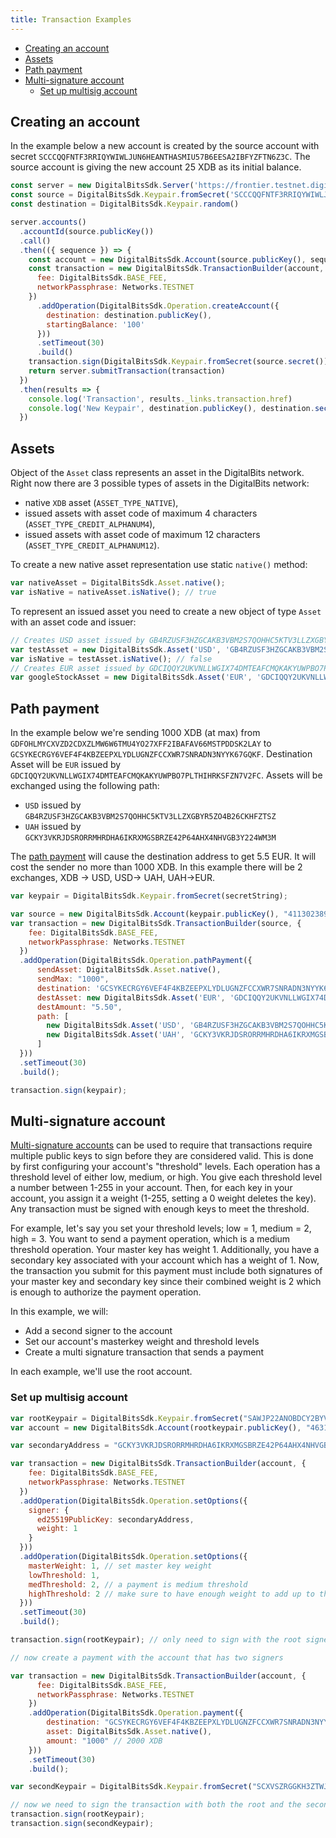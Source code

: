 ```yaml
---
title: Transaction Examples
---
```


- [Creating an account](#creating-an-account)
- [Assets](#assets)
- [Path payment](#path-payment)
- [Multi-signature account](#multi-signature-account)
  - [Set up multisig account](#set-up-multisig-account)

## Creating an account

In the example below a new account is created by the source account with secret 
`SCCCQQFNTF3RRIQYWIWLJUN6HEANTHASMIU57B6EESA2IBFYZFTN6Z3C`. The source account 
is giving the new account 25 XDB as its initial balance.

```javascript
const server = new DigitalBitsSdk.Server('https://frontier.testnet.digitalbits.io')
const source = DigitalBitsSdk.Keypair.fromSecret('SCCCQQFNTF3RRIQYWIWLJUN6HEANTHASMIU57B6EESA2IBFYZFTN6Z3C')
const destination = DigitalBitsSdk.Keypair.random()

server.accounts()
  .accountId(source.publicKey())
  .call()
  .then(({ sequence }) => {
    const account = new DigitalBitsSdk.Account(source.publicKey(), sequence)
    const transaction = new DigitalBitsSdk.TransactionBuilder(account, {
      fee: DigitalBitsSdk.BASE_FEE,
      networkPassphrase: Networks.TESTNET
    })
      .addOperation(DigitalBitsSdk.Operation.createAccount({
        destination: destination.publicKey(),
        startingBalance: '100'
      }))
      .setTimeout(30)
      .build()
    transaction.sign(DigitalBitsSdk.Keypair.fromSecret(source.secret()))
    return server.submitTransaction(transaction)
  })
  .then(results => {
    console.log('Transaction', results._links.transaction.href)
    console.log('New Keypair', destination.publicKey(), destination.secret())
  })

```

## Assets
Object of the `Asset` class represents an asset in the DigitalBits network. Right now there are 3 possible types of assets in the DigitalBits network:

- native `XDB` asset (`ASSET_TYPE_NATIVE`),
- issued assets with asset code of maximum 4 characters (`ASSET_TYPE_CREDIT_ALPHANUM4`),
- issued assets with asset code of maximum 12 characters (`ASSET_TYPE_CREDIT_ALPHANUM12`).

To create a new native asset representation use static `native()` method:

```javascript
var nativeAsset = DigitalBitsSdk.Asset.native();
var isNative = nativeAsset.isNative(); // true
```

To represent an issued asset you need to create a new object of type `Asset` with an asset code and issuer:

```javascript
// Creates USD asset issued by GB4RZUSF3HZGCAKB3VBM2S7QOHHC5KTV3LLZXGBYR5ZO4B26CKHFZTSZ
var testAsset = new DigitalBitsSdk.Asset('USD', 'GB4RZUSF3HZGCAKB3VBM2S7QOHHC5KTV3LLZXGBYR5ZO4B26CKHFZTSZ');
var isNative = testAsset.isNative(); // false
// Creates EUR asset issued by GDCIQQY2UKVNLLWGIX74DMTEAFCMQKAKYUWPBO7PLTHIHRKSFZN7V2FC
var googleStockAsset = new DigitalBitsSdk.Asset('EUR', 'GDCIQQY2UKVNLLWGIX74DMTEAFCMQKAKYUWPBO7PLTHIHRKSFZN7V2FC');
```


## Path payment

In the example below we're sending 1000 XDB (at max) from `GDFOHLMYCXVZD2CDXZLMW6W6TMU4YO27XFF2IBAFAV66MSTPDDSK2LAY` to
`GCSYKECRGY6VEF4F4KBZEEPXLYDLUGNZFCCXWR7SNRADN3NYYK67GQKF`. Destination Asset will be `EUR` issued by
`GDCIQQY2UKVNLLWGIX74DMTEAFCMQKAKYUWPBO7PLTHIHRKSFZN7V2FC`. Assets will be exchanged using the following path:

- `USD` issued by `GB4RZUSF3HZGCAKB3VBM2S7QOHHC5KTV3LLZXGBYR5ZO4B26CKHFZTSZ`
- `UAH` issued by `GCKY3VKRJDSRORRMHRDHA6IKRXMGSBRZE42P64AHX4NHVGB3Y224WM3M`

The [path payment](https://developers.digitalbits.io/guides/concepts/list-of-operations.html#path-payment) will cause the destination address to get 5.5 EUR. It will cost the sender no more than 1000 XDB. In this example there will be 2 exchanges, XDB -> USD, USD-> UAH, UAH->EUR.

```javascript
var keypair = DigitalBitsSdk.Keypair.fromSecret(secretString);

var source = new DigitalBitsSdk.Account(keypair.publicKey(), "4113023891406862");
var transaction = new DigitalBitsSdk.TransactionBuilder(source, {
    fee: DigitalBitsSdk.BASE_FEE,
    networkPassphrase: Networks.TESTNET
  })
  .addOperation(DigitalBitsSdk.Operation.pathPayment({
      sendAsset: DigitalBitsSdk.Asset.native(),
      sendMax: "1000",
      destination: 'GCSYKECRGY6VEF4F4KBZEEPXLYDLUGNZFCCXWR7SNRADN3NYYK67GQKF',
      destAsset: new DigitalBitsSdk.Asset('EUR', 'GDCIQQY2UKVNLLWGIX74DMTEAFCMQKAKYUWPBO7PLTHIHRKSFZN7V2FC'),
      destAmount: "5.50",
      path: [
        new DigitalBitsSdk.Asset('USD', 'GB4RZUSF3HZGCAKB3VBM2S7QOHHC5KTV3LLZXGBYR5ZO4B26CKHFZTSZ'),
        new DigitalBitsSdk.Asset('UAH', 'GCKY3VKRJDSRORRMHRDHA6IKRXMGSBRZE42P64AHX4NHVGB3Y224WM3M')
      ]
  }))
  .setTimeout(30)
  .build();

transaction.sign(keypair);
```

## Multi-signature account

[Multi-signature accounts](https://developers.digitalbits.io/guides/concepts/multi-sig.html) can be used to require that transactions require multiple public keys to sign before they are considered valid.
This is done by first configuring your account's "threshold" levels. Each operation has a threshold level of either low, medium,
or high. You give each threshold level a number between 1-255 in your account. Then, for each key in your account, you
assign it a weight (1-255, setting a 0 weight deletes the key). Any transaction must be signed with enough keys to meet the threshold.

For example, let's say you set your threshold levels; low = 1, medium = 2, high = 3. You want to send a payment operation,
which is a medium threshold operation. Your master key has weight 1. Additionally, you have a secondary key associated with your account which has a weight of 1.
Now, the transaction you submit for this payment must include both signatures of your master key and secondary key since their combined weight is 2 which is enough to authorize the payment operation.

In this example, we will:

- Add a second signer to the account
- Set our account's masterkey weight and threshold levels
- Create a multi signature transaction that sends a payment

In each example, we'll use the root account.

### Set up multisig account


```javascript
var rootKeypair = DigitalBitsSdk.Keypair.fromSecret("SAWJP22ANOBDCY2BYVGXZRNHYXDNGAVDCCU4ULONKJI3J4LVYTCJTRWI")
var account = new DigitalBitsSdk.Account(rootkeypair.publicKey(), "46316927324160");

var secondaryAddress = "GCKY3VKRJDSRORRMHRDHA6IKRXMGSBRZE42P64AHX4NHVGB3Y224WM3M";

var transaction = new DigitalBitsSdk.TransactionBuilder(account, {
    fee: DigitalBitsSdk.BASE_FEE,
    networkPassphrase: Networks.TESTNET
  })
  .addOperation(DigitalBitsSdk.Operation.setOptions({
    signer: {
      ed25519PublicKey: secondaryAddress,
      weight: 1
    }
  }))
  .addOperation(DigitalBitsSdk.Operation.setOptions({
    masterWeight: 1, // set master key weight
    lowThreshold: 1,
    medThreshold: 2, // a payment is medium threshold
    highThreshold: 2 // make sure to have enough weight to add up to the high threshold!
  }))
  .setTimeout(30)
  .build();

transaction.sign(rootKeypair); // only need to sign with the root signer as the 2nd signer won't be added to the account till after this transaction completes

// now create a payment with the account that has two signers

var transaction = new DigitalBitsSdk.TransactionBuilder(account, {
      fee: DigitalBitsSdk.BASE_FEE,
      networkPassphrase: Networks.TESTNET
    })
    .addOperation(DigitalBitsSdk.Operation.payment({
        destination: "GCSYKECRGY6VEF4F4KBZEEPXLYDLUGNZFCCXWR7SNRADN3NYYK67GQKF",
        asset: DigitalBitsSdk.Asset.native(),
        amount: "1000" // 2000 XDB
    }))
    .setTimeout(30)
    .build();

var secondKeypair = DigitalBitsSdk.Keypair.fromSecret("SCXVSZRGGKH3ZTWJWDRF2OPXSKSSYJ7LLZ7RJA4JHO2XEVSDE5HKRP7F");

// now we need to sign the transaction with both the root and the secondaryAddress
transaction.sign(rootKeypair);
transaction.sign(secondKeypair);
```


